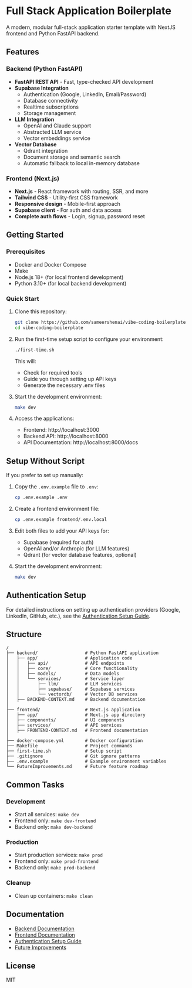 # Full Stack Application Boilerplate

A modern, modular full-stack application starter template with NextJS frontend and Python FastAPI backend.

## Features

### Backend (Python FastAPI)
- **FastAPI REST API** - Fast, type-checked API development
- **Supabase Integration**
  - Authentication (Google, LinkedIn, Email/Password)
  - Database connectivity
  - Realtime subscriptions
  - Storage management
- **LLM Integration**
  - OpenAI and Claude support
  - Abstracted LLM service
  - Vector embeddings service
- **Vector Database**
  - Qdrant integration
  - Document storage and semantic search
  - Automatic fallback to local in-memory database

### Frontend (Next.js)
- **Next.js** - React framework with routing, SSR, and more
- **Tailwind CSS** - Utility-first CSS framework
- **Responsive design** - Mobile-first approach
- **Supabase client** - For auth and data access
- **Complete auth flows** - Login, signup, password reset

## Getting Started

### Prerequisites
- Docker and Docker Compose
- Make
- Node.js 18+ (for local frontend development)
- Python 3.10+ (for local backend development)

### Quick Start

1. Clone this repository:
   ```bash
   git clone https://github.com/sameershenai/vibe-coding-boilerplate
   cd vibe-coding-boilerplate
   ```

2. Run the first-time setup script to configure your environment:
   ```bash
   ./first-time.sh
   ```
   This will:
   - Check for required tools
   - Guide you through setting up API keys
   - Generate the necessary .env files

3. Start the development environment:
   ```bash
   make dev
   ```

4. Access the applications:
   - Frontend: http://localhost:3000
   - Backend API: http://localhost:8000
   - API Documentation: http://localhost:8000/docs

## Setup Without Script

If you prefer to set up manually:

1. Copy the `.env.example` file to `.env`:
   ```bash
   cp .env.example .env
   ```

2. Create a frontend environment file:
   ```bash
   cp .env.example frontend/.env.local
   ```

3. Edit both files to add your API keys for:
   - Supabase (required for auth)
   - OpenAI and/or Anthropic (for LLM features)
   - Qdrant (for vector database features, optional)

4. Start the development environment:
   ```bash
   make dev
   ```

## Authentication Setup

For detailed instructions on setting up authentication providers (Google, LinkedIn, GitHub, etc.), see the [Authentication Setup Guide](./AuthSetup.md).

## Structure

```
/
├── backend/                  # Python FastAPI application
│   ├── app/                  # Application code
│   │   ├── api/              # API endpoints
│   │   ├── core/             # Core functionality
│   │   ├── models/           # Data models
│   │   └── services/         # Service layer
│   │       ├── llm/          # LLM services
│   │       ├── supabase/     # Supabase services
│   │       └── vectordb/     # Vector DB services
│   ├── BACKEND-CONTEXT.md    # Backend documentation
│
├── frontend/                 # Next.js application
│   ├── app/                  # Next.js app directory
│   ├── components/           # UI components
│   ├── services/             # API services
│   ├── FRONTEND-CONTEXT.md   # Frontend documentation
│
├── docker-compose.yml        # Docker configuration
├── Makefile                  # Project commands
├── first-time.sh             # Setup script
├── .gitignore                # Git ignore patterns
├── .env.example              # Example environment variables
└── FutureImprovements.md     # Future feature roadmap
```

## Common Tasks

### Development

- Start all services: `make dev`
- Frontend only: `make dev-frontend`
- Backend only: `make dev-backend`

### Production

- Start production services: `make prod`
- Frontend only: `make prod-frontend`
- Backend only: `make prod-backend`

### Cleanup

- Clean up containers: `make clean`

## Documentation

- [Backend Documentation](./backend/BACKEND-CONTEXT.md)
- [Frontend Documentation](./frontend/FRONTEND-CONTEXT.md)
- [Authentication Setup Guide](./AuthSetup.md)
- [Future Improvements](./FutureImprovements.md)

## License

MIT